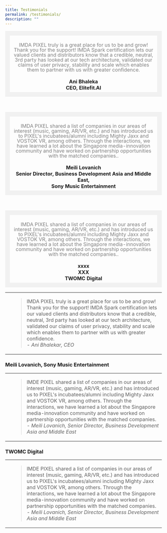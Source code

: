 ```yaml
---
title: Testimonials
permalink: /testimonials/
description: ""
---
```

<table>
		<td style="border: 15px solid #F1F1F1; width:70%; text-align: center;">
				<br><span style="font-size:1.em; line-height:1em; color:grey"> IMDA PIXEL truly is a great place for us to be and grow! Thank you for the support! IMDA Spark certification lets our valued clients and distributors know that a credible, neutral, 3rd party has looked at our tech architecture, validated our claims of user privacy, stability and scale which enables them to partner with us with greater confidence.</span>
	<br><br>
		<b>Ani Bhaleka<br>CEO, Elitefit.AI</b>
		</td>
</table><br>

<table>
		<td style="border: 15px solid #F1F1F1; width:70%; text-align: center;">
				<br><span style="font-size:1.em; line-height:1em; color:grey"> IMDA PIXEL shared a list of companies in our areas of interest (music, gaming, AR/VR, etc.) and has introduced us to PIXEL's incubatees/alumni including Mighty Jaxx and VOSTOK VR, among others. Through the interactions, we have learned a lot about the Singapore media-innovation community and have worked on partnership opportunities with the matched companies..</span>
	<br><br>
		<b>Meili Lovanich<br>Senior Director, Business Development Asia and Middle East,<br>Sony Music Entertainment</b>
		</td>
</table><br>

<table>
	<td style="border: 15px solid #F1F1F1; width:100%; text-align: center;">
				<br><span style="font-size:1.em; line-height:1em; color:grey"> IMDA PIXEL shared a list of companies in our areas of interest (music, gaming, AR/VR, etc.) and has introduced us to PIXEL's incubatees/alumni including Mighty Jaxx and VOSTOK VR, among others. Through the interactions, we have learned a lot about the Singapore media-innovation community and have worked on partnership opportunities with the matched companies..</span>
	<br><br>
		<b>xxxx<br>XXX<br>TWOMC Digital</b></a>
		</td>	
</table> 



<table>
	<tr>
		<td style="width:-25%; text-align: center; vertical-align:middle; border-bottom:none;"></td>
		<td style="vertical-align:middle; border-bottom:none;">
			<blockquote>
			IMDA PIXEL truly is a great place for us to be and grow! Thank you for the support! IMDA Spark certification lets our valued clients and distributors know that a credible, neutral, 3rd party has looked at our tech architecture, validated our claims of user privacy, stability and scale which enables them to partner with us with greater confidence.
			<br><i>- Ani Bhalekar, CEO</i>
			</blockquote>
		</td>
	</tr>

</table>

### Meili Lovanich, Sony Music Entertainment

<table>
	<tr>
		<td style="width:-25%; text-align: center; vertical-align:middle; border-bottom:none;"></td>
		<td style="vertical-align:middle; border-bottom:none;">
			<blockquote>
			IMDE PIXEL shared a list of companies in our areas of interest (music, gaming, AR/VR, etc.) and has introduced us to PIXEL's incubatees/alumni including Mighty Jaxx and VOSTOK VR, among others. Through the interactions, we have learned a lot about the Singapore media-innovation community and have worked on partnership opportunities with the matched companies.
			<br><i>- Meili Lovanich, Senior Director, Business Development Asia and Middle East</i>
			</blockquote>
		</td>
	</tr>

</table>

### TWOMC Digital

<table>
	<tr>
		<td style="width:-25%; text-align: center; vertical-align:middle; border-bottom:none;"></td>
		<td style="vertical-align:middle; border-bottom:none;">
			<blockquote>
			IMDE PIXEL shared a list of companies in our areas of interest (music, gaming, AR/VR, etc.) and has introduced us to PIXEL's incubatees/alumni including Mighty Jaxx and VOSTOK VR, among others. Through the interactions, we have learned a lot about the Singapore media-innovation community and have worked on partnership opportunities with the matched companies.
			<br><i>- Meili Lovanich, Senior Director, Business Development Asia and Middle East</i>
			</blockquote>
		</td>
	</tr>

</table>
